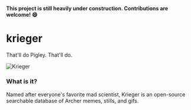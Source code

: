 #### This project is still heavily under construction. Contributions are welcome! :smile:

# krieger
That'll do Pigley. That'll do.

![Krieger](https://media.giphy.com/media/AchnMx8aHEK6A/giphy.gif)

### What is it?
Named after everyone's favorite mad scientist, Krieger is an open-source searchable database of Archer memes, stills, and gifs. 
